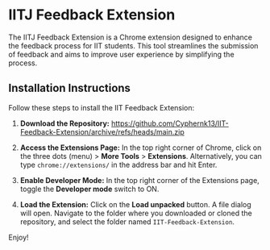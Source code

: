 ﻿# IITJ Feedback Extension

The IITJ Feedback Extension is a Chrome extension designed to enhance the feedback process for IIT students. This tool streamlines the submission of feedback and aims to improve user experience by simplifying the process.

## Installation Instructions

Follow these steps to install the IIT Feedback Extension:

1. **Download the Repository:**
   https://github.com/Cyphernk13/IIT-Feedback-Extension/archive/refs/heads/main.zip

2. **Access the Extensions Page:**
   In the top right corner of Chrome, click on the three dots (menu) > **More Tools** > **Extensions**. Alternatively, you can type `chrome://extensions/` in the address bar and hit Enter.

4. **Enable Developer Mode:**
   In the top right corner of the Extensions page, toggle the **Developer mode** switch to ON.

5. **Load the Extension:**
   Click on the **Load unpacked** button. A file dialog will open. Navigate to the folder where you downloaded or cloned the repository, and select the folder named `IIT-Feedback-Extension`.

Enjoy!
